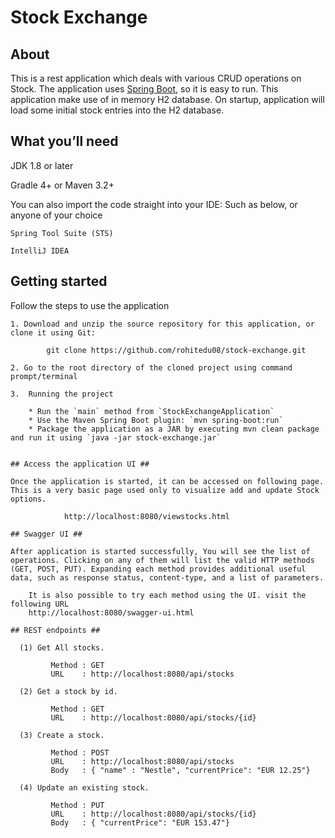 # Stock Exchange


## About ##

This is a rest application which deals with various CRUD operations on Stock. 
The application uses [Spring Boot](http://projects.spring.io/spring-boot/), so it is easy to run. This application make use of in memory H2 database. 
On startup, application will load some initial stock entries into the H2 database.

## What you’ll need ##

JDK 1.8 or later

Gradle 4+ or Maven 3.2+

You can also import the code straight into your IDE: Such as below, or anyone of your choice

```
Spring Tool Suite (STS)

IntelliJ IDEA

```
## Getting started ##

Follow the steps to use the application

    1. Download and unzip the source repository for this application, or clone it using Git: 
    
			git clone https://github.com/rohitedu08/stock-exchange.git

	2. Go to the root directory of the cloned project using command prompt/terminal

	3.  Running the project
	
		* Run the `main` method from `StockExchangeApplication`
		* Use the Maven Spring Boot plugin: `mvn spring-boot:run`
		* Package the application as a JAR by executing mvn clean package and run it using `java -jar stock-exchange.jar`
```

## Access the application UI ##

Once the application is started, it can be accessed on following page. This is a very basic page used only to visualize add and update Stock options.

			http://localhost:8080/viewstocks.html

## Swagger UI ##

After application is started successfully, You will see the list of operations. Clicking on any of them will list the valid HTTP methods (GET, POST, PUT). Expanding each method provides additional useful data, such as response status, content-type, and a list of parameters. 
	
	It is also possible to try each method using the UI. visit the following URL
	http://localhost:8080/swagger-ui.html
	
## REST endpoints ##

  (1) Get All stocks.
  
         Method : GET 
         URL    : http://localhost:8080/api/stocks
         
  (2) Get a stock by id.
    
         Method : GET 
         URL    : http://localhost:8080/api/stocks/{id}
   
  (3) Create a stock.
      
         Method : POST
         URL    : http://localhost:8080/api/stocks
         Body   : { "name" : "Nestle", "currentPrice": "EUR 12.25"}
  
  (4) Update an existing stock.
        
         Method : PUT
         URL    : http://localhost:8080/api/stocks/{id}
         Body   : { "currentPrice": "EUR 153.47"}
